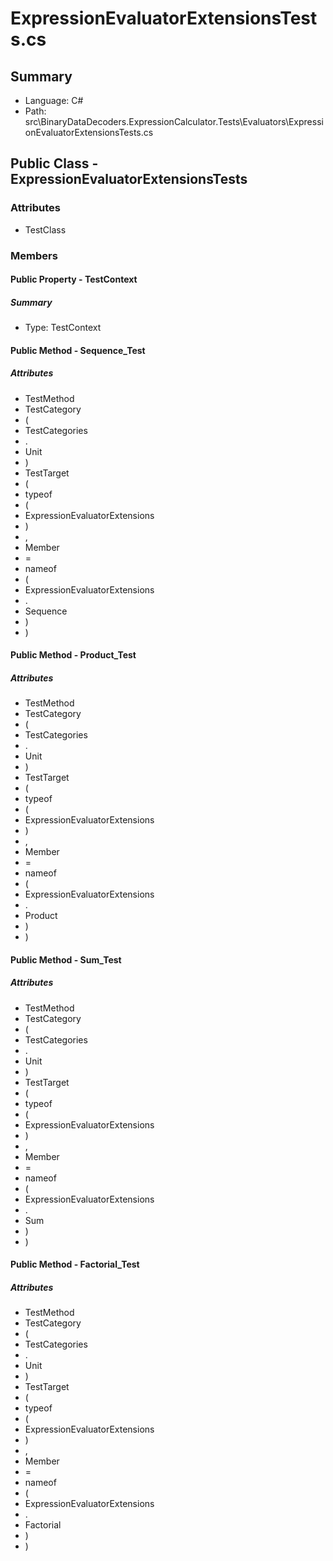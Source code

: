 ﻿# ExpressionEvaluatorExtensionsTests.cs

## Summary

* Language: C#
* Path: src\BinaryDataDecoders.ExpressionCalculator.Tests\Evaluators\ExpressionEvaluatorExtensionsTests.cs

## Public Class - ExpressionEvaluatorExtensionsTests

### Attributes

 - TestClass

### Members

#### Public Property - TestContext

##### Summary

 * Type: TestContext 

#### Public Method - Sequence_Test

##### Attributes

 - TestMethod
 - TestCategory
 - (
 - TestCategories
 - .
 - Unit
 - )
 - TestTarget
 - (
 - typeof
 - (
 - ExpressionEvaluatorExtensions
 - )
 - ,
 - Member
 - =
 - nameof
 - (
 - ExpressionEvaluatorExtensions
 - .
 - Sequence
 - )
 - )


#### Public Method - Product_Test

##### Attributes

 - TestMethod
 - TestCategory
 - (
 - TestCategories
 - .
 - Unit
 - )
 - TestTarget
 - (
 - typeof
 - (
 - ExpressionEvaluatorExtensions
 - )
 - ,
 - Member
 - =
 - nameof
 - (
 - ExpressionEvaluatorExtensions
 - .
 - Product
 - )
 - )


#### Public Method - Sum_Test

##### Attributes

 - TestMethod
 - TestCategory
 - (
 - TestCategories
 - .
 - Unit
 - )
 - TestTarget
 - (
 - typeof
 - (
 - ExpressionEvaluatorExtensions
 - )
 - ,
 - Member
 - =
 - nameof
 - (
 - ExpressionEvaluatorExtensions
 - .
 - Sum
 - )
 - )


#### Public Method - Factorial_Test

##### Attributes

 - TestMethod
 - TestCategory
 - (
 - TestCategories
 - .
 - Unit
 - )
 - TestTarget
 - (
 - typeof
 - (
 - ExpressionEvaluatorExtensions
 - )
 - ,
 - Member
 - =
 - nameof
 - (
 - ExpressionEvaluatorExtensions
 - .
 - Factorial
 - )
 - )


